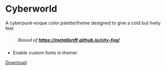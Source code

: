# Cyberworld
A cyberpunk-esque color palette/theme designed to give a cold but lively feel.
> ##### Based of https://metalloriff.github.io/city-fog/
  
  - Enable custom fonts in themer


[Download](https://github.com/Quinxxxx/Disc-stuff/blob/main/Cyberworld/Cyberworld.json)
